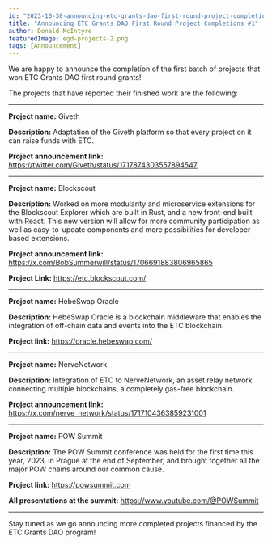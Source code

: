 ```yaml
---
id: "2023-10-30-announcing-etc-grants-dao-first-round-project-completions-1-en"
title: "Announcing ETC Grants DAO First Round Project Completions #1"
author: Donald McIntyre
featuredImage: egd-projects-2.png
tags: [Announcement]
---
```


We are happy to announce the completion of the first batch of projects that won ETC Grants DAO first round grants!

The projects that have reported their finished work are the following:

---

**Project name:** Giveth

**Description:** Adaptation of the Giveth platform so that every project on it can raise funds with ETC.

**Project announcement link:** https://twitter.com/Giveth/status/1717874303557894547 

---

**Project name:** Blockscout

**Description:** Worked on more modularity and microservice extensions for the Blockscout Explorer which are built in Rust, and a new front-end built with React. This new version will allow for more community participation as well as easy-to-update components and more possibilities for developer-based extensions.

**Project announcement link:** https://x.com/BobSummerwill/status/1706691883806965865

**Project Link:** https://etc.blockscout.com/ 

---

**Project name:** HebeSwap Oracle

**Description:** HebeSwap Oracle is a blockchain middleware that enables the integration of off-chain data and events into the ETC blockchain.

**Project link:** https://oracle.hebeswap.com/ 

---

**Project name:** NerveNetwork

**Description:** Integration of ETC to NerveNetwork, an asset relay network connecting multiple blockchains, a completely gas-free blockchain.

**Project announcement link:** https://x.com/nerve_network/status/1717104363859231001

---

**Project name:** POW Summit

**Description:** The POW Summit conference was held for the first time this year, 2023, in Prague at the end of September, and brought together all the major POW chains around our common cause.

**Project link:** https://powsummit.com

**All presentations at the summit:** https://www.youtube.com/@POWSummit

---

Stay tuned as we go announcing more completed projects financed by the ETC Grants DAO program! 
